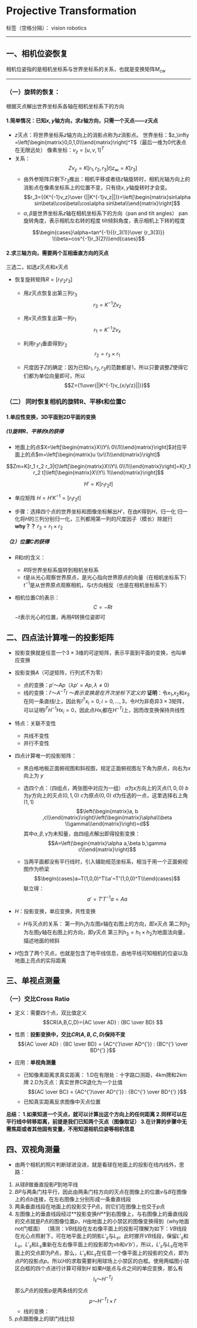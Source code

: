 ﻿# Projective Transformation

标签（空格分隔）： vision robotics

---

## 一、相机位姿恢复
相机位姿指的是相机坐标系与世界坐标系的关系，也就是变换矩阵$M_{cw}$

---
### （一）旋转的恢复：
根据灭点解出世界坐标系各轴在相机坐标系下的方向


#### 1.简单情况：已知$x,y$轴方向，求$z$轴方向，只需一个灭点——$z$灭点

- $z$灭点：将世界坐标系$z$轴方向上的消影点称为$z$消影点。
    世界坐标：$z_\infty =\left[\begin{matrix}0,0,1,0\\\end{matrix}\right]^T$（最后一维为0代表点在无限远处）
    像素坐标：$v_z=[u,v,1]^T$
- 关系：$$Zv_z=K[r_1,r_2,r_3|t]z_\infty=K[r_3]$$
    - 由外参矩阵只剩下$r_3$推出：相机平移或者绕$z$轴旋转时，相机光轴方向上的消影点在像素坐标系上的位置不变，只有绕$x,y$轴旋转时才会变。
    $$r_3={{K^{-1}v_z}\over {||K^{-1}v_z||}}=\left[\begin{matrix}sin\alpha sin\beta\\cos\beta\\cos\alpha sin\beta\\\end{matrix}\right]$$
    - $\alpha,\beta$是世界坐标系$z$轴在相机坐标系下的方向（pan and tilt angles）
        pan旋转角度，表示相机左右转的程度
        tilt倾斜角度，表示相机上下转的程度

$$\begin{cases}\alpha=tan^{-1}{{r_3(1)}\over {r_3(3)}} \\\beta=cos^{-1}r_3(2)\\\end{cases}$$

#### 2.求三轴方向，需要两个互相垂直方向的灭点

三选二，如选$z$灭点和$x$灭点

- 恢复旋转矩阵$R=[r_1 r_2 r_3]$
    - 用$z$灭点恢复出第三列$r_3$$$r_3=K^{-1}Zv_z$$

    - 用$x$灭点恢复出第一列$r_1$$$r_1=K^{-1}Zv_x$$
    
    - 利用$r_3$$r_1$垂直得到$r_2$$$r_2=r_3\times r_1$$
    
    - 尺度因子$Z$的确定：因为已知$r_1,r_2,r_3$的范数都是1，所以只要调整$Z$使得它们都为单位向量即可，所以$$Z={1\over{||K^{-1}v_{x/y/z}||}}$$
    
### （二） 同时恢复相机的旋转R、平移t和位置C

#### 1.单应性变换，3D平面到2D平面的变换

##### (1)旋转R、平移的t的获得
- 地面上的点$X=\left[\begin{matrix}X\\Y\\ 0\\1\\\end{matrix}\right]$对应平面上的点$m=\left[\begin{matrix}u \\v\\1\\\end{matrix}\right]$

$$Zm=K[r_1 r_2 r_3|t]\left[\begin{matrix}X\\Y\\ 0\\1\\\end{matrix}\right]=K[r_1 r_2 t]\left[\begin{matrix}X\\Y\\ 1\\\end{matrix}\right]$$

$$H'=K[r_1 r_2 t]$$

- 单应矩阵 $H=H'K^{-1}=[r_1 r_2 t]$

- 步骤：选择四个点的世界坐标和图像坐标解出$H'$，在由$K$得到$H$，归一化
    归一化将$H$的三列分别归一化，三列都用第一列的尺度因子（模长）除就行**why？？**
    $r_3=r_1\times r_2$

##### （2）位置C的获得

- $R$和$t$的含义：
    - $R$将世界坐标系旋转到相机坐标系
    - $t$是从光心观察世界原点，是光心指向世界原点的向量（在相机坐标系下）
    $t^{-1}$是从世界原点观察相机，与$t$方向相反（也是在相机坐标系下）

- 相机位置$C$的表示：$$C=-Rt$$
    $-t$表示光心的位置，再用$R$转换位姿即可

## 二、四点法计算唯一的投影矩阵

- 投影变换就是任意一个$3\times 3$维的可逆矩阵，表示平面到平面的变换，也叫单应变换

- 投影变换$A$（可逆矩阵，行列式不为零）
    - 点的变换：$p'～Ap$（$\lambda p'=Ap,{\lambda}\ne{0}$)
    - 线的变换：$l'～A^{-T}l$
    *～表示变换是在齐次坐标下定义的*
**证明**：令$x_1$,$x_2$和$x_3$在同一条直线$l$上，因此有$l^Tx_i=0,i=0,...,3$，令$H$为非奇异$3\times3$矩阵，可以证明$l^TH^{-1}Hx_i=0$，因此点$Hx_i$都在$H^{-T}l$上，因而改变换保持共线性
- 特点：关联不变性
    - 共线不变性
    - 并行不变性
- 四点计算唯一的投影矩阵：
    - 黑白格地板正面俯视图和斜视图，规定正面俯视图左下角为原点，向右为$x$向上为 $y$
    - 选四个点：（四组点，两张图中对应为一组）
    $a$为$x$方向上的灭点$(1,0,0)$
    $b$为$y$方向上的灭点$(0,1,0)$
    $c$为原点$(0,0)$
    $d$为任选的一点，这里选择右上角$(1,1)$
    $$\left(\begin{matrix}a, b ,c\\\end{matrix}\right)\left(\begin{matrix}\alpha\\\beta \\\gamma\\\end{matrix}\right)=d$$
    其中$\alpha,\beta,\gamma$为未知量，由四组点解出即得投影变换：$$A=\left(\begin{matrix}\alpha a,\beta b,\gamma c\\\end{matrix}\right)$$

    - 当两平面都没有平行线时，引入辅助规范坐标系，相当于用一个正面俯视图作为桥梁
    $$\begin{cases}a~T(1,0,0)^T\\a'~T'(1,0,0)^T\\\end{cases}$$
    联立得：
    $$a'=T'T^{-1}a=Aa$$

- $H$：投影变换，单应变换，共性变换
    - $H$与灭点的关系：
    第一列$h_1$为左图$x$轴在右图上的方向，即$x$灭点
    第二列$h_2$为左图$y$轴在右图上的方向，即$y$灭点
    第三列$h_3=h_1 \times h_2$为地面法向量，描述地面的倾斜
- $H$包含了两个灭点，也就是包含了地平线信息，由地平线可知相机的位姿以及地面上亮点的实际距离


## 三、单视点测量

### （一）交比Cross Ratio

-  定义：需要四个点，双比值定义$$CR(A,B,C,D)={AC \over AD} : {BC \over BD} $$
- 性质：**投影变换中，交比$CR(A,B,C,D)$保持不变**$${AC \over AD} : {BC \over BD}  = {AC^{’}\over AD^{’}} : {BC^{’} \over BD^{’} }$$
    
- 应用：**单视角测量**
    - 已知像素距离求真实距离：
    1.D在有限处：十字路口测距，4km牌和2km牌
    2.D为灭点：真实世界CR退化为一个比值$${AC \over BC} = {AC^{’}\over AD^{’}} : {BC^{’} \over BD^{’} }$$
    - 已知真实距离反求图像中灭点位置


**总结：
1.如果知道一个灭点，就可以计算出这个方向上的任何距离
2.同样可以在平行线中转移距离，前提是我们已知两个灭点（图像取证）
3.在计算的步骤中无需焦距或者其他固有变量，不用知道相机位姿等相机信息**

## 四、双视角测量

- 由两个相机的照片判断球进没进，就是看球在地面上的投影在线内线外，思路：

1. 从球$B$做垂直投影$P$到地平线
2. $BP$与两条门柱平行，因此由两条门柱方向的灭点在图像上的位置$v$与$B$在图像上的点$b$连接，在左右图像上分别形成一条垂直线段
3. 两条垂直线段在地面上的投影交于$P$点，则它们在图像上也交于$p$点
4. 左图像上的垂直线段经过**投影变换$H$**到右图像上，与右图像上的垂直线段的交点就是$P$点的图像位置$p$，$H$由地面上的小禁区的图像变换得到（why地面not门框面）
（猜测：$VB$线段在左右像平面上的投影可理解为如下：$VB$线段在光心点照射下，可在地平面上的阴影$L'_s$与$L_s$。此时挪开$VB$线段，保留$L'_s$和$L_s$。$L'_s$和$L_s$重新在左右像平面上的投影即为$vb$和$v'b'$），所以，$L'_s$与$L_s$在地平面上的交点即为$P$点，那么，$L'_s$和$L_s$在任意一个像平面上的投影的交点，即为点$P$的投影点$p$。所以$H$的求取需要利用球场上小禁区的白框。使用两幅图小禁区白框的四个点进行计算可得到$H$
如果$H$是点与点之间的单应变换，那么有$$l_s～H^{-T}l$$
那么$P$点的投影$p$是两条线的交点$$p～H^{-T}l\times l'$$
    - 线的变换：
5. $p$点跟图像上的球门线比较